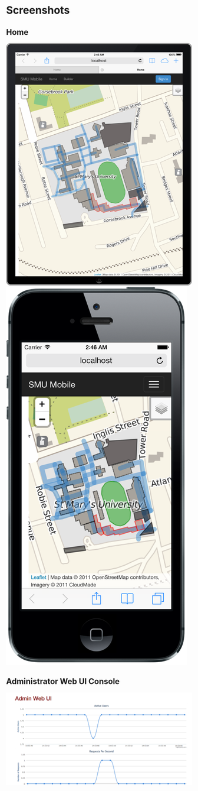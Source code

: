 # Screenshots

## Home
![Home iPad](home_ipad_1.png "Home iPad")
![Home iPad](home_iphone_1.png "Home iPad")

## Administrator Web UI Console
![Admin Desktop](admin_desktop_1.png "Admin Desktop")
